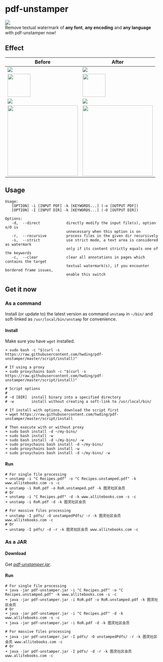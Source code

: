 # pdf-unstamper
![](https://img.shields.io/badge/Powered%20by-Apache%20PdfBox-green.svg?style=flat-square)  
Remove textual watermark of **any font**, **any encoding** and **any language** with pdf-unstamper now!

## Effect
<table>
<thead>
<tr>
<th>Before</th>
<th>After</th>
</tr>
</thead>
<tbody>
<tr>
<td><img src="https://github.com/hwding/pdf-unstamper/blob/master/art/before.png"></td>
<td><img src="https://github.com/hwding/pdf-unstamper/blob/master/art/after.png"></td>
</tr>
<tr>
<td><img height="75" src="https://github.com/hwding/pdf-unstamper/blob/master/art/before-frame.png"></td>
<td><img height="75" src="https://github.com/hwding/pdf-unstamper/blob/master/art/after-frame.png"></td>
</tr>
<tr>
<td><img src="https://github.com/hwding/pdf-unstamper/blob/master/art/before-ituring.png"></td>
<td><img src="https://github.com/hwding/pdf-unstamper/blob/master/art/after-ituring.png"></td>
</tr>
<tr>
<td><img width="230" src="https://github.com/hwding/pdf-unstamper/blob/master/art/before_stringarray.png"></td>
<td><img width="230" src="https://github.com/hwding/pdf-unstamper/blob/master/art/after_stringarray.png"></td>
</tr>
</tbody>
</table>

## Usage
```
Usage:
   [OPTION] -i [INPUT PDF] -k [KEYWORDS...] (-o [OUTPUT PDF])
   [OPTION] -I [INPUT DIR] -k [KEYWORDS...] (-O [OUTPUT DIR])

Options:
   -d,  --direct            directly modify the input file(s), option o/O is
                            unnecessary when this option is on
   -r,  --recursive         process files in the given dir recursively
   -s,  --strict            use strict mode, a text area is considered as watermark
                            only if its content strictly equals one of the keywords
   -c,  --clear             clear all annotations in pages which contains the target
                            textual watermark(s), if you encounter bordered frame issues,
                            enable this switch
```

## Get it now
### As a command
Install (or update to) the latest version as command `unstamp` in `~/bin/` and soft-linked as `/usr/local/bin/unstamp` for convenience.
#### Install
Make sure you have `wget` installed.
```shell
➜ sudo bash -c "$(curl -s https://raw.githubusercontent.com/hwding/pdf-unstamper/master/script/install)"

# If using a proxy
➜ sudo proxychains bash -c "$(curl -s https://raw.githubusercontent.com/hwding/pdf-unstamper/master/script/install)"

# Script options
#
# -d [DIR]  install binary into a specified directory
# -w        install without creating a soft-link to /usr/local/bin/

# If install with options, download the script first
➜ wget https://raw.githubusercontent.com/hwding/pdf-unstamper/master/script/install

# Then execute with or without proxy
➜ sudo bash install -d ~/my-bins/
➜ sudo bash install -w
➜ sudo bash install -d ~/my-bins/ -w
➜ sudo proxychains bash install -d ~/my-bins/
➜ sudo proxychains bash install -w
➜ sudo proxychains bash install -d ~/my-bins/ -w
```
#### Run
```shell
# For single file processing
➜ unstamp -i "C Recipes.pdf" -o "C Recipes.unstamped.pdf" -k www.allitebooks.com -s -c
➜ unstamp -i RoR.pdf -o RoR.unstamped.pdf -k 图灵社区会员
# Or
➜ unstamp -i "C Recipes.pdf" -d -k www.allitebooks.com -s -c
➜ unstamp -i RoR.pdf -d -k 图灵社区会员
 
# For massive files processing
➜ unstamp -I pdfs/ -O unstampedPdfs/ -r -k 图灵社区会员 www.allitebooks.com -c
# Or
➜ unstamp -I pdfs/ -d -r -k 图灵社区会员 www.allitebooks.com -c
```

### As a JAR
#### Download
Get [*pdf-unstamper.jar*](https://github.com/hwding/pdf-unstamper/releases).
#### Run
```shell
# For single file processing
➜ java -jar pdf-unstamper.jar -i "C Recipes.pdf" -o "C Recipes.unstamped.pdf" -k www.allitebooks.com -s -c
➜ java -jar pdf-unstamper.jar -i RoR.pdf -o RoR.unstamped.pdf -k 图灵社区会员
# Or
➜ java -jar pdf-unstamper.jar -i "C Recipes.pdf" -d -k www.allitebooks.com -s -c
➜ java -jar pdf-unstamper.jar -i RoR.pdf -d -k 图灵社区会员
 
# For massive files processing
➜ java -jar pdf-unstamper.jar -I pdfs/ -O unstampedPdfs/ -r -k 图灵社区会员 www.allitebooks.com -c
# Or
➜ java -jar pdf-unstamper.jar -I pdfs/ -d -r -k 图灵社区会员 www.allitebooks.com -c
```

